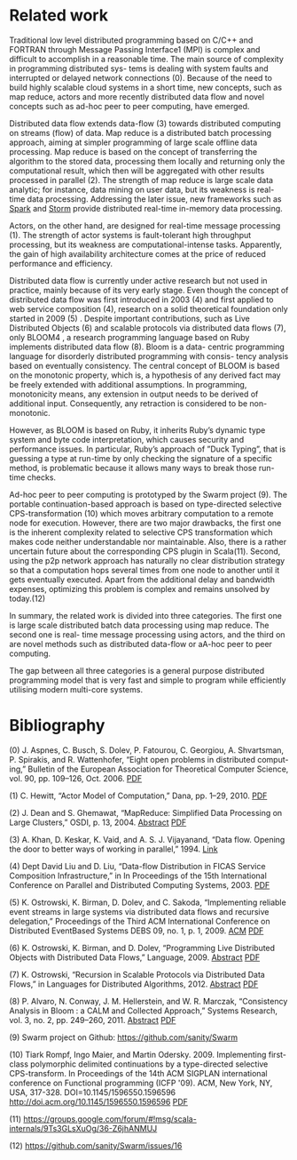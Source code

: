 
# Related work

Traditional low level distributed programming based on C/C++ and FORTRAN
through Message Passing Interface1 (MPI) is complex and difficult to accomplish in
a reasonable time. The main source of complexity in programming distributed sys-
tems is dealing with system faults and interrupted or delayed network connections
(0). Because of the need to build highly scalable cloud systems in a short time, new
concepts, such as map reduce, actors and more recently distributed data flow
and novel concepts such as ad-hoc peer to peer computing, have emerged.

Distributed data flow extends data-flow (3) towards distributed computing
on streams (flow) of data. Map reduce is a distributed batch processing approach,
aiming at simpler programming of large scale offline data processing. Map reduce
is based on the concept of transferring the algorithm to the stored data, processing
them locally and returning only the computational result, which then will be
aggregated with other results processed in parallel (2). The strength of map reduce is
large scale data analytic; for instance, data mining on user data, but its weakness is
real-time data processing. Addressing the later issue, new frameworks such as
[Spark](https://spark.incubator.apache.org/) and [Storm](http://storm.incubator.apache.org/)
provide distributed real-time in-memory data processing.

Actors, on the other hand, are designed for real-time message processing (1). The
strength of actor systems is fault-tolerant high throughput processing, but its
weakness are computational-intense tasks. Apparently, the gain of high availability
architecture comes at the price of reduced performance and efficiency.

Distributed data flow is currently under active research but not used in practice,
mainly because of its very early stage. Even though the concept of distributed data
flow was first introduced in 2003 (4) and first applied to web service composition
(4), research on a solid theoretical foundation only started in 2009 (5) .
Despite important contributions, such as Live Distributed Objects (6) and scalable
protocols via distributed data flows (7), only BLOOM4 , a research programming
language based on Ruby implements distributed data flow (8). Bloom is a data-
centric programming language for disorderly distributed programming with consis-
tency analysis based on eventually consistency. The central concept of BLOOM is
based on the monotonic property, which is, a hypothesis of any derived fact may be
freely extended with additional assumptions. In programming, monotonicity means,
any extension in output needs to be derived of additional input. Consequently, any
retraction is considered to be non-monotonic.

However, as BLOOM is based on Ruby, it inherits Ruby’s dynamic type system and
byte code interpretation, which causes security and performance issues. In
particular, Ruby’s approach of ”Duck Typing”, that is guessing a type at run-time by only
checking the signature of a specific method, is problematic because it allows many ways to
break those run-time checks.

Ad-hoc peer to peer computing is prototyped by the Swarm project (9). The
portable continuation-based approach is based on type-directed selective CPS-transformation (10)
which moves arbitrary computation to a remote node for execution. However, there are two major
drawbacks, the first one is the inherent complexity related to selective CPS transformation
which makes code neither understandable nor maintainable. Also, there is a rather uncertain
future about the corresponding CPS plugin in Scala(11). Second, using the p2p network approach
has naturally no clear distribution strategy so that a computation hops several times
from one node to another until it gets eventually executed. Apart from the additional
delay and bandwidth expenses, optimizing this problem is complex and remains
unsolved by today.(12)

In summary, the related work is divided into three categories. The first one is large
scale distributed batch data processing using map reduce. The second one is real-
time message processing using actors, and the third on are novel methods
such as distributed data-flow or aA-hoc peer to peer computing.

The gap between all three categories is a general purpose distributed programming model
that is very fast and simple to program while efficiently utilising modern multi-core systems.

# Bibliography

(0) J. Aspnes, C. Busch, S. Dolev, P. Fatourou, C. Georgiou, A. Shvartsman,
P. Spirakis, and R. Wattenhofer, “Eight open problems in distributed comput-
ing,” Bulletin of the European Association for Theoretical Computer Science,
vol. 90, pp. 109–126, Oct. 2006.
[PDF](http://www.cs.yale.edu/homes/aspnes/papers/beatcs-column-2006.pdf)


(1) C. Hewitt, “Actor Model of Computation,” Dana, pp. 1–29, 2010.
[PDF](http://arxiv.org/pdf/1008.1459.pdf)

(2) J. Dean and S. Ghemawat, “MapReduce: Simplified Data Processing on Large
Clusters,” OSDI, p. 13, 2004.
[Abstract](http://research.google.com/archive/mapreduce.html)
[PDF](http://research.google.com/archive/mapreduce-osdi04.pdf)


(3) A. Khan, D. Keskar, K. Vaid, and A. S. J. Vijayanand, “Data flow. Opening
the door to better ways of working in parallel,” 1994.
[Link](http://ieeexplore.ieee.org/xpl/articleDetails.jsp?reload=true&arnumber=283854)

(4) Dept David Liu and D. Liu, “Data-flow Distribution in FICAS Service
Composition Infrastructure,” in In Proceedings of the 15th International Conference
on Parallel and Distributed Computing Systems, 2003.
[PDF](http://eil.stanford.edu/ficas/papers/Dataflow.pdf)

(5) K. Ostrowski, K. Birman, D. Dolev, and C. Sakoda, “Implementing reliable
event streams in large systems via distributed data flows and recursive
delegation,” Proceedings of the Third ACM International Conference on Distributed
EventBased Systems DEBS 09, no. 1, p. 1, 2009.
[ACM](http://dl.acm.org/citation.cfm?id=1619279)
[PDF](http://www.cs.cornell.edu/~krzys/krzys_debs2009.pdf)


(6) K. Ostrowski, K. Birman, and D. Dolev, “Programming Live Distributed
Objects with Distributed Data Flows,” Language, 2009.
[Abstract](http://citeseerx.ist.psu.edu/viewdoc/summary?doi=10.1.1.218.9679)
[PDF](http://www.cs.cornell.edu/~krzys/krzys_oopsla2009.pdf)

(7) K. Ostrowski, “Recursion in Scalable Protocols via Distributed Data Flows,”
in Languages for Distributed Algorithms, 2012.
[Abstract](http://research.google.com/pubs/pub37478.html)
[PDF](http://citeseerx.ist.psu.edu/viewdoc/download?doi=10.1.1.308.2583&rep=rep1&type=pdf)

(8) P. Alvaro, N. Conway, J. M. Hellerstein, and W. R. Marczak, “Consistency
Analysis in Bloom : a CALM and Collected Approach,” Systems Research,
vol. 3, no. 2, pp. 249–260, 2011.
[Abstract](http://citeseerx.ist.psu.edu/viewdoc/summary?doi=10.1.1.231.2991)
[PDF](http://db.cs.berkeley.edu/papers/cidr11-bloom.pdf)

(9) Swarm project on Github:
 https://github.com/sanity/Swarm

(10)
Tiark Rompf, Ingo Maier, and Martin Odersky. 2009.
Implementing first-class polymorphic delimited continuations by a type-directed selective CPS-transform.
In Proceedings of the 14th ACM SIGPLAN international conference on Functional programming (ICFP '09).
ACM, New York, NY, USA, 317-328.
DOI=10.1145/1596550.1596596
http://doi.acm.org/10.1145/1596550.1596596
[PDF](http://lampwww.epfl.ch/~rompf/continuations-icfp09.pdf)

(11) https://groups.google.com/forum/#!msg/scala-internals/9Ts3GLsXuOg/36-Z6jhANMUJ

(12) https://github.com/sanity/Swarm/issues/16
